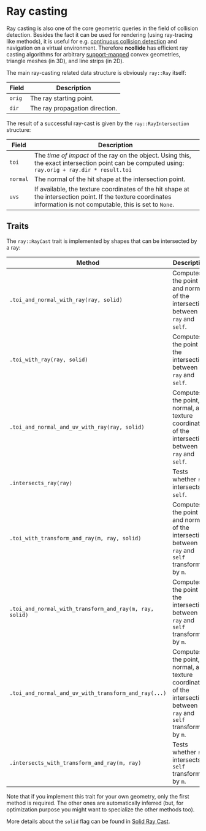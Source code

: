 # Ray casting

Ray casting is also one of the core geometric queries in the field of collision
detection. Besides the fact it can be used for rendering (using ray-tracing
like methods), it is useful for e.g. [continuous collision
detection](../collision_detection/time_of_impact.html) and navigation on a
virtual environment. Therefore **ncollide** has efficient ray casting
algorithms for arbitrary
[support-mapped](../geometric_representations/README.html) convex geometries,
triangle meshes (in 3D), and line strips (in 2D).


The main ray-casting related data structure is obviously `ray::Ray` itself:

| Field  | Description                    |
|--      | --                             |
| `orig` | The ray starting point.        |
| `dir`  | The ray propagation direction. |


The result of a successful ray-cast is given by the `ray::RayIntersection`
structure:

| Field         | Description                               |
|--             | --                                        |
| `toi`         | The _time of impact_ of the ray on the object. Using this, the exact intersection point can be computed using: `ray.orig + ray.dir * result.toi` |
| `normal` | The normal of the hit shape at the intersection point.  |
| `uvs`    | If available, the texture coordinates of the hit shape at the intersection point. If the texture coordinates information is not computable, this is set to `None`. |

## Traits

The `ray::RayCast` trait is implemented by shapes that can be intersected by a
ray:

| Method | Description |
|--      | --          |
| `.toi_and_normal_with_ray(ray, solid)`                 | Computes the point and normal of the intersection between `ray` and `self`. |
| `.toi_with_ray(ray, solid)`                            | Computes the point of the intersection between `ray` and `self`. |
| `.toi_and_normal_and_uv_with_ray(ray, solid)`          | Computes the point, normal, and texture coordinates of the intersection between `ray` and `self`. |
| `.intersects_ray(ray)`                                 | Tests whether `ray` intersects `self`. |
| `.toi_with_transform_and_ray(m, ray, solid)`           | Computes the point and normal of the intersection between `ray` and `self` transformed by `m`. |
| `.toi_and_normal_with_transform_and_ray(m, ray, solid)`| Computes the point of the intersection between `ray` and `self` transformed by `m`. |
| `.toi_and_normal_and_uv_with_transform_and_ray(...)`   | Computes the point, normal, and texture coordinates of the intersection between `ray` and `self` transformed by `m`. |
| `.intersects_with_transform_and_ray(m, ray)`           | Tests whether `ray` intersects `self` transformed by `m`. |

Note that if you implement this trait for your own geometry, only the first
method is required. The other ones are automatically inferred (but, for
optimization purpose you might want to specialize the other methods too).

More details about the `solid` flag can be found in
[Solid Ray Cast](../ray_casting/solid_ray_cast.html).

